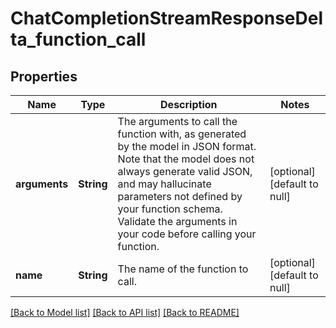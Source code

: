 # ChatCompletionStreamResponseDelta_function_call
## Properties

| Name | Type | Description | Notes |
|------------ | ------------- | ------------- | -------------|
| **arguments** | **String** | The arguments to call the function with, as generated by the model in JSON format. Note that the model does not always generate valid JSON, and may hallucinate parameters not defined by your function schema. Validate the arguments in your code before calling your function. | [optional] [default to null] |
| **name** | **String** | The name of the function to call. | [optional] [default to null] |

[[Back to Model list]](../README.md#documentation-for-models) [[Back to API list]](../README.md#documentation-for-api-endpoints) [[Back to README]](../README.md)

